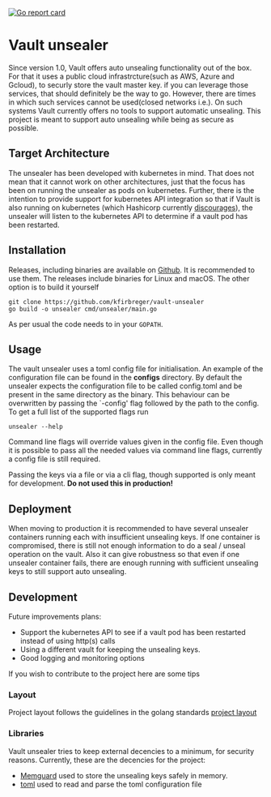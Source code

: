 [![Go report card](https://goreportcard.com/badge/github.com/kfirbreger/vault-unsealer)](https://goreportcard.com/report/github.com/kfirbreger/vault-unsealer)
# Vault unsealer
Since version 1.0, Vault offers auto unsealing functionality out of the box. For that it uses a public cloud infrastrcture(such as AWS, Azure and Gcloud), to securly store the vault master key.
if you can leverage those services, that should definitely be the way to go. However, there are times in which such services cannot be used(closed networks i.e.). On such systems
Vault currently offers no tools to support automatic unsealing. This project is meant to support auto unsealing while being as secure as possible.

## Target Architecture

The unsealer has been developed with kubernetes in mind. That does not mean that it cannot work on other architectures, just that the focus has been on running the unsealer
as pods on kubernetes. Further, there is the intention to provide support for kubernetes API integration so that if Vault is also running on kubernetes (which Hashicorp currently
[discourages](https://learn.hashicorp.com/vault/operations/production-hardening.html)), the unsealer will listen to the kubernetes API to determine if a vault pod has been
restarted.

## Installation

Releases, including binaries are available on [Github](https://github.com/kfirbreger/vault-unsealer/releases). It is recommended to use them.
The releases include binaries for Linux and macOS. The other option is to build it yourself

    git clone https://github.com/kfirbreger/vault-unsealer
    go build -o unsealer cmd/unsealer/main.go

As per usual the code needs to in your `GOPATH`.

## Usage

The vault unsealer uses a toml config file for initialisation. An example of the configuration file can be found in the __configs__ directory.
By default the unsealer expects the configuration file to be called config.toml and be present in the same directory as the binary. This behaviour
can be overwritten by passing the `-config' flag followed by the path to the config. To get a full list of the supported flags run

    unsealer --help

Command line flags will override values given in the config file. Even though it is possible to pass all the needed values via command line flags,
currently a config file is still required.

Passing the keys via a file or via a cli flag, though supported is only meant for development. __Do not used this in production!__


## Deployment

When moving to production it is recommended to have several unsealer containers running each with insufficient unsealing keys. If one
container is compromised, there is still not enough information to do a seal / unseal operation on the vault. Also it can give robustness
so that even if one unsealer container fails, there are enough running with sufficient unsealing keys to still support auto unsealing.

## Development

Future improvements plans:
- Support the kubernetes API to see if a vault pod has been restarted instead of using http(s) calls
- Using a different vault for keeping the unsealing keys.
- Good logging and monitoring options

If you wish to contribute to the project here are some tips

### Layout

Project layout follows the guidelines in the golang standards [project layout](https://github.com/golang-standards/project-layout)

### Libraries
Vault unsealer tries to keep external decencies to a minimum, for security reasons. Currently, these are the decencies for the project:

- [Memguard](https://github.com/awnumar/memguard) used to store the unsealing keys safely in memory.
- [toml](https://github.com/BurntSushi/toml) used to read and parse the toml configuration file

